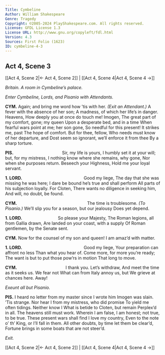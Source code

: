 ```yaml
---
Title: Cymbeline
Author: William Shakespeare
Genre: Tragedy
Copyright: ©2005-2024 PlayShakespeare.com. All rights reserved.
License: GFDL License 1.3
License URL: http://www.gnu.org/copyleft/fdl.html
Version: 4.3
Sources: First Folio (1623)
ID: cymbeline-4-3
---
```


## Act 4, Scene 3
[[Act 4, Scene 2|← Act 4, Scene 2]] | [[Act 4, Scene 4|Act 4, Scene 4 →]]

*Britain. A room in Cymbeline’s palace.*

*Enter Cymbeline, Lords, and Pisanio with Attendants.*

**CYM.**
Again; and bring me word how ’tis with her.
*(Exit an Attendant.)*
A fever with the absence of her son;
A madness, of which her life’s in danger. Heavens,
How deeply you at once do touch me! Imogen,
The great part of my comfort, gone; my queen
Upon a desperate bed, and in a time
When fearful wars point at me; her son gone,
So needful for this present! It strikes me, past
The hope of comfort. But for thee, fellow,
Who needs must know of her departure, and
Dost seem so ignorant, we’ll enforce it from thee
By a sharp torture.

**PIS.**
           Sir, my life is yours,
I humbly set it at your will; but, for my mistress,
I nothing know where she remains, why gone,
Nor when she purposes return. Beseech your Highness,
Hold me your loyal servant.

**1. LORD.**
              Good my liege,
The day that she was missing he was here;
I dare be bound he’s true and shall perform
All parts of his subjection loyally. For Cloten,
There wants no diligence in seeking him,
And will, no doubt, be found.

**CYM.**
                The time is troublesome.
*(To Pisanio.)*
We’ll slip you for a season, but our jealousy
Does yet depend.

**1. LORD.**
        So please your Majesty,
The Roman legions, all from Gallia drawn,
Are landed on your coast, with a supply
Of Roman gentlemen, by the Senate sent.

**CYM.**
Now for the counsel of my son and queen!
I am amaz’d with matter.

**1. LORD.**
              Good my liege,
Your preparation can affront no less
Than what you hear of. Come more, for more you’re ready;
The want is but to put those pow’rs in motion
That long to move.

**CYM.**
           I thank you. Let’s withdraw,
And meet the time as it seeks us. We fear not
What can from Italy annoy us, but
We grieve at chances here. Away!

*Exeunt all but Pisanio.*

**PIS.**
I heard no letter from my master since
I wrote him Imogen was slain. ’Tis strange.
Nor hear I from my mistress, who did promise
To yield me often tidings. Neither know I
What is betide to Cloten, but remain
Perplex’d in all. The heavens still must work.
Wherein I am false, I am honest; not true, to be true.
These present wars shall find I love my country,
Even to the note o’ th’ King, or I’ll fall in them.
All other doubts, by time let them be clear’d,
Fortune brings in some boats that are not steer’d.

*Exit.*

[[Act 4, Scene 2|← Act 4, Scene 2]] | [[Act 4, Scene 4|Act 4, Scene 4 →]]